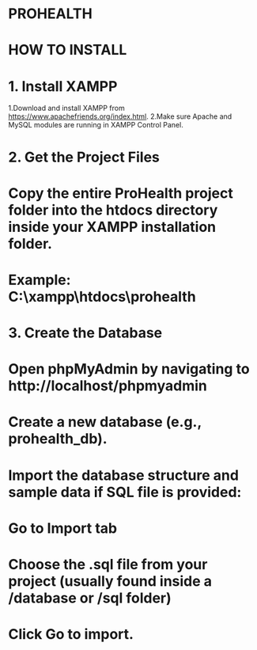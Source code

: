 # PROHEALTH
# HOW TO INSTALL

# 1. Install XAMPP
 1.Download and install XAMPP from https://www.apachefriends.org/index.html.
 2.Make sure Apache and MySQL modules are running in XAMPP Control Panel.

# 2. Get the Project Files
# Copy the entire ProHealth project folder into the htdocs directory inside your XAMPP installation folder.
# Example: C:\xampp\htdocs\prohealth

# 3. Create the Database
# Open phpMyAdmin by navigating to http://localhost/phpmyadmin

# Create a new database (e.g., prohealth_db).
# Import the database structure and sample data if SQL file is provided:
# Go to Import tab
# Choose the .sql file from your project (usually found inside a /database or /sql folder)
# Click Go to import.

